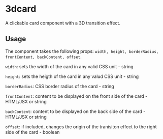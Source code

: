 # 3dcard
A clickable card component with a 3D transition effect.

## Usage
The component takes the following props: `width, height, borderRadius, frontContent, backContent, offset`.

`width`: sets the width of the card in any valid CSS unit - string

`height`: sets the heigth of the card in any valud CSS unit - string

`borderRadius`: CSS border radius of the card - string

`frontContent`: content to be displayed on the front side of the card - HTML/JSX or string

`backContent`: content to be displayed on the back side of the card - HTML/JSX or string

`offset`: if included, changes the origin of the tranisiton effect to the right side of the card - boolean
